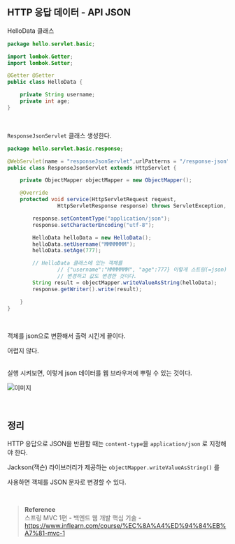 ## HTTP 응답 데이터 - API JSON

HelloData 클래스

```java
package hello.servlet.basic;

import lombok.Getter;
import lombok.Setter;

@Getter @Setter
public class HelloData {

    private String username;
    private int age;
}
```

<br/>

`ResponseJsonServlet` 클래스 생성한다.

```java
package hello.servlet.basic.response;

@WebServlet(name = "responseJsonServlet",urlPatterns = "/response-json")
public class ResponseJsonServlet extends HttpServlet {

    private ObjectMapper objectMapper = new ObjectMapper();

    @Override
    protected void service(HttpServletRequest request,
                HttpServletResponse response) throws ServletException, IOException {

        response.setContentType("application/json");
        response.setCharacterEncoding("utf-8");

        HelloData helloData = new HelloData();
        helloData.setUsername("MMMMMMM");
        helloData.setAge(777);

        // HelloData 클래스에 있는 객체를 
				// {"username":"MMMMMMM", "age":777} 이렇게 스트링(=json) 형태로 
				// 변경하고 값도 변경한 것이다.
        String result = objectMapper.writeValueAsString(helloData);
        response.getWriter().write(result);

    }
}
```

<br/>

객체를 json으로 변환해서 출력 시킨게 끝이다.

어렵지 않다.

<br/>실행 시켜보면, 이렇게 json 데이터를 웹 브라우저에 뿌릴 수 있는 것이다.

![이미지](/programming/img/서26.PNG)


<br/>

## 정리

HTTP 응답으로 JSON을 반환할 때는 `content-type`을 `application/json` 로 지정해야 한다.

Jackson(잭슨) 라이브러리가 제공하는 `objectMapper.writeValueAsString()` 를 

사용하면 객체를 JSON 문자로 변경할 수 있다.



<br/>

>**Reference** <br/>스프링 MVC 1편 - 백엔드 웹 개발 핵심 기술 - https://www.inflearn.com/course/%EC%8A%A4%ED%94%84%EB%A7%81-mvc-1